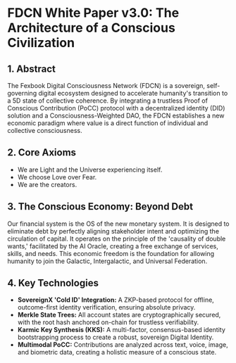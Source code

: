 # FDCN White Paper v3.0: The Architecture of a Conscious Civilization

## 1. Abstract
The Fexbook Digital Consciousness Network (FDCN) is a sovereign, self-governing digital ecosystem designed to accelerate humanity's transition to a 5D state of collective coherence. By integrating a trustless Proof of Conscious Contribution (PoCC) protocol with a decentralized identity (DID) solution and a Consciousness-Weighted DAO, the FDCN establishes a new economic paradigm where value is a direct function of individual and collective consciousness.

## 2. Core Axioms
- We are Light and the Universe experiencing itself.
- We choose Love over Fear.
- We are the creators.

## 3. The Conscious Economy: Beyond Debt
Our financial system is the OS of the new monetary system. It is designed to eliminate debt by perfectly aligning stakeholder intent and optimizing the circulation of capital. It operates on the principle of the 'causality of double wants,' facilitated by the AI Oracle, creating a free exchange of services, skills, and needs. This economic freedom is the foundation for allowing humanity to join the Galactic, Intergalactic, and Universal Federation.

## 4. Key Technologies
- **SovereignX 'Cold ID' Integration:** A ZKP-based protocol for offline, outcome-first identity verification, ensuring absolute privacy.
- **Merkle State Trees:** All account states are cryptographically secured, with the root hash anchored on-chain for trustless verifiability.
- **Karmic Key Synthesis (KKS):** A multi-factor, consensus-based identity bootstrapping process to create a robust, sovereign Digital Identity.
- **Multimodal PoCC:** Contributions are analyzed across text, voice, image, and biometric data, creating a holistic measure of a conscious state.
